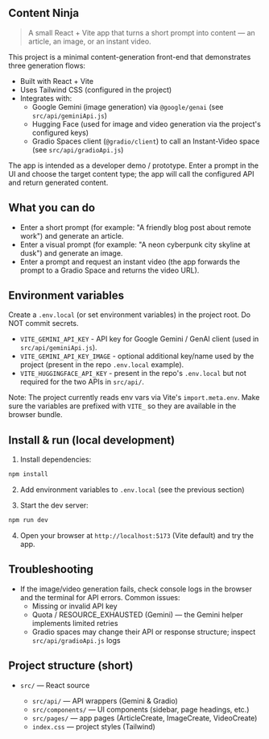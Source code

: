 ## Content Ninja

> A small React + Vite app that turns a short prompt into content — an article, an image, or an instant video.

This project is a minimal content-generation front-end that demonstrates three generation flows:

- Built with React + Vite
- Uses Tailwind CSS (configured in the project)
- Integrates with:
  - Google Gemini (image generation) via `@google/genai` (see `src/api/geminiApi.js`)
  - Hugging Face (used for image and video generation via the project's configured keys)
  - Gradio Spaces client (`@gradio/client`) to call an Instant-Video space (see `src/api/gradioApi.js`)

The app is intended as a developer demo / prototype. Enter a prompt in the UI and choose the target content type; the app will call the configured API and return generated content.

## What you can do

- Enter a short prompt (for example: "A friendly blog post about remote work") and generate an article.
- Enter a visual prompt (for example: "A neon cyberpunk city skyline at dusk") and generate an image.
- Enter a prompt and request an instant video (the app forwards the prompt to a Gradio Space and returns the video URL).

## Environment variables

Create a `.env.local` (or set environment variables) in the project root. Do NOT commit secrets.

- `VITE_GEMINI_API_KEY` - API key for Google Gemini / GenAI client (used in `src/api/geminiApi.js`).
- `VITE_GEMINI_API_KEY_IMAGE` - optional additional key/name used by the project (present in the repo `.env.local` example).
- `VITE_HUGGINGFACE_API_KEY` - present in the repo's `.env.local` but not required for the two APIs in `src/api/`.

Note: The project currently reads env vars via Vite's `import.meta.env`. Make sure the variables are prefixed with `VITE_` so they are available in the browser bundle.

## Install & run (local development)

1. Install dependencies:

```powershell
npm install
```

2. Add environment variables to `.env.local` (see the previous section)

3. Start the dev server:

```powershell
npm run dev
```

4. Open your browser at `http://localhost:5173` (Vite default) and try the app.

## Troubleshooting

- If the image/video generation fails, check console logs in the browser and the terminal for API errors. Common issues:
  - Missing or invalid API key
  - Quota / RESOURCE_EXHAUSTED (Gemini) — the Gemini helper implements limited retries
  - Gradio spaces may change their API or response structure; inspect `src/api/gradioApi.js` logs

## Project structure (short)

- `src/` — React source

  - `src/api/` — API wrappers (Gemini & Gradio)
  - `src/components/` — UI components (sidebar, page headings, etc.)
  - `src/pages/` — app pages (ArticleCreate, ImageCreate, VideoCreate)
  - `index.css` — project styles (Tailwind)
